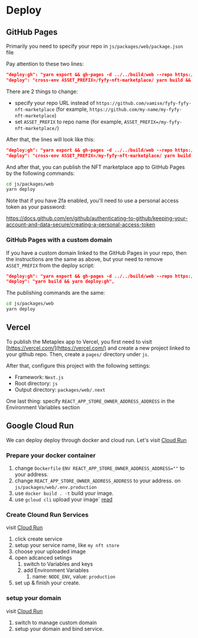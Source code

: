 # Deploy

## GitHub Pages

Primarily you need to specify your repo in `js/packages/web/package.json` file

Pay attention to these two lines:

```json
"deploy:gh": "yarn export && gh-pages -d ../../build/web --repo https://github.com/vamise/fyfy-fyfy-nft-marketplace -t true",
"deploy": "cross-env ASSET_PREFIX=/fyfy-nft-marketplace/ yarn build && yarn deploy:gh",
```

There are 2 things to change:

- specify your repo URL instead of `https://github.com/vamise/fyfy-fyfy-nft-marketplace` (for example, `https://github.com/my-name/my-fyfy-nft-marketplace`)
- set `ASSET_PREFIX` to repo name (for example, `ASSET_PREFIX=/my-fyfy-nft-marketplace/`)

After that, the lines will look like this:

```json
"deploy:gh": "yarn export && gh-pages -d ../../build/web --repo https://github.com/my-name/my-fyfy-nft-marketplace -t true",
"deploy": "cross-env ASSET_PREFIX=/my-fyfy-nft-marketplace/ yarn build && yarn deploy:gh",
```

And after that, you can publish the NFT marketplace app to GitHub Pages by the following commands:

```bash
cd js/packages/web
yarn deploy
```

Note that if you have 2fa enabled, you'll need to use a personal access token as your password:

https://docs.github.com/en/github/authenticating-to-github/keeping-your-account-and-data-secure/creating-a-personal-access-token

### GitHub Pages with a custom domain

If you have a custom domain linked to the GitHub Pages in your repo, then the instructions are the same as above, but your need to remove  `ASSET_PREFIX` from the deploy script:

```json
"deploy:gh": "yarn export && gh-pages -d ../../build/web --repo https://github.com/my-name/my-fyfy-nft-marketplace -t true"
"deploy": "yarn build && yarn deploy:gh",
```

The publishing commands are the same:

```bash
cd js/packages/web
yarn deploy
```

## Vercel

To publish the Metaplex app to Vercel, you first need to visit [https://vercel.com/](https://vercel.com/) and create a new project linked to your github repo. Then, create a `pages/` directory under `js`.

After that, configure this project with the following settings:

- Framework: `Next.js`
- Root directory: `js`
- Output directory: `packages/web/.next`

One last thing: specify `REACT_APP_STORE_OWNER_ADDRESS_ADDRESS` in the Environment Variables section

## Google Cloud Run

We can deploy deploy through docker and cloud run.
Let's visit [Cloud Run](https://console.cloud.google.com/run)

### Prepare your docker container

1. change `Dockerfile` `ENV REACT_APP_STORE_OWNER_ADDRESS_ADDRESS=""` to your address.
2. change `REACT_APP_STORE_OWNER_ADDRESS_ADDRESS` to your address. on `js/packages/web/.env.production`
3. use `docker build . -t` build your image.
4. use `gcloud cli` upload your image` [read](https://cloud.google.com/container-registry/docs/pushing-and-pulling)

### Create Clound Run Services

visit [Cloud Run](https://console.cloud.google.com/run)

1. click create service
2. setup your service name, like `my nft store`
3. choose your uploaded image
4. open adcanced setings
    1. switch to Variables and keys
    2. add Environment Variables
        1. name: `NODE_ENV`, value: `production`
5. set up & finish your create.

### setup your domain

visit [Cloud Run](https://console.cloud.google.com/run)

1. switch to manage custom domain
2. setup your domain and bind service.
